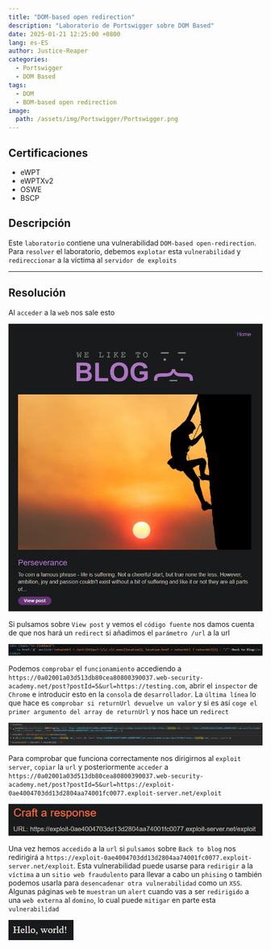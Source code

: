 ```yaml
---
title: "DOM-based open redirection"
description: "Laboratorio de Portswigger sobre DOM Based"
date: 2025-01-21 12:25:00 +0800
lang: es-ES
author: Justice-Reaper
categories:
  - Portswigger
  - DOM Based
tags:
  - DOM
  - BOM-based open redirection
image:
  path: /assets/img/Portswigger/Portswigger.png
---
```


## Certificaciones

- eWPT
- eWPTXv2
- OSWE
- BSCP
  
## Descripción

Este `laboratorio` contiene una vulnerabilidad `DOM-based open-redirection`. Para `resolver` el laboratorio, debemos `explotar` esta `vulnerabilidad` y `redireccionar` a la víctima al `servidor de exploits`

---

## Resolución

Al `acceder` a la `web` nos sale esto

![](/assets/img/DOM-Based-Lab-4/image_1.png)

Si pulsamos sobre `View post` y vemos el `código fuente` nos damos cuenta de que nos hará un `redirect` si añadimos el `parámetro /url` a la url

![](/assets/img/DOM-Based-Lab-4/image_2.png)

Podemos `comprobar` el `funcionamiento` accediendo a `https://0a02001a03d513db80cea80800390037.web-security-academy.net/post?postId=5&url=https://testing.com`, abrir el `inspector` de `Chrome` e introducir esto en la `consola` de `desarrollador`. La `última línea` lo que hace es `comprobar si returnUrl devuelve un valor` y si es así `coge el primer argumento del array de returnUrl` y nos hace un `redirect` 

![](/assets/img/DOM-Based-Lab-4/image_3.png)

Para comprobar que funciona correctamente nos dirigirnos al `exploit server`, `copiar` la `url` y posteriormente `acceder` a `https://0a02001a03d513db80cea80800390037.web-security-academy.net/post?postId=5&url=https://exploit-0ae4004703dd13d2804aa74001fc0077.exploit-server.net/exploit`

![](/assets/img/DOM-Based-Lab-4/image_4.png)

Una vez hemos `accedido` a la `url` si `pulsamos` sobre `Back to blog` nos redirigirá a `https://exploit-0ae4004703dd13d2804aa74001fc0077.exploit-server.net/exploit`. Esta vulnerabilidad puede usarse para `redirigir` a la `víctima` a un `sitio web fraudulento` para llevar a cabo un `phising` o también podemos usarla para `desencadenar otra vulnerabilidad` como un `XSS`. Algunas páginas `web` te `muestran` un `alert` cuando vas a ser `redirigido` a una `web externa` al `domino`, lo cual puede `mitigar` en parte esta `vulnerabilidad`

![](/assets/img/DOM-Based-Lab-4/image_5.png)
